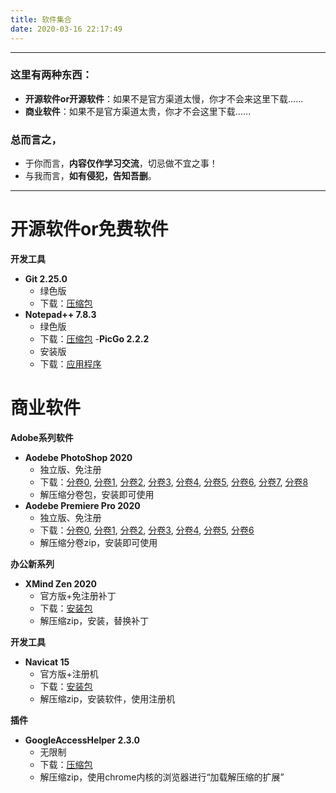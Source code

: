```yaml
---
title: 软件集合
date: 2020-03-16 22:17:49
---
```

***
### 这里有两种东西：
- **开源软件or开源软件**：如果不是官方渠道太慢，你才不会来这里下载……
- **商业软件**：如果不是官方渠道太贵，你才不会这里下载……

### 总而言之，
- 于你而言，**内容仅作学习交流**，切忌做不宜之事！
- 与我而言，**如有侵犯，告知吾删**。
***
# 开源软件or免费软件
**开发工具**
- **Git 2.25.0**
    - 绿色版
    - 下载：[压缩包](https://zhongshijie.coding.net/s/93fe3853-d803-4757-97b0-c94fb4c4f55d)
- **Notepad++ 7.8.3**
    - 绿色版
    - 下载：[压缩包](https://zhongshijie.coding.net/s/cefa177f-2411-43e6-be87-bd93118a7cc1)
-**PicGo 2.2.2**
    - 安装版
    - 下载：[应用程序](https://zhongshijie.coding.net/s/65ac7eda-783f-4499-b075-0cc4aedee23f)

# 商业软件
**Adobe系列软件**
- **Aodebe PhotoShop 2020**
    - 独立版、免注册
    - 下载：[分卷0](https://zhongshijie.coding.net/s/732c9b47-abf3-4c32-95b2-c28f36917cd5), [分卷1](https://zhongshijie.coding.net/s/b68dad57-edbe-42c8-b0f1-1aaaeb0484c8), [分卷2](https://zhongshijie.coding.net/s/c99627c8-b44d-4f5e-a34f-aea3cfac7a5e), [分卷3](https://zhongshijie.coding.net/s/54967fbc-a7ea-48bd-91ae-6ca878eafb91), [分卷4](https://zhongshijie.coding.net/s/61e365be-47a5-4580-baa7-3296804e04c7), [分卷5](https://zhongshijie.coding.net/s/35915314-ebab-48cd-8f05-7e203c3e133f), [分卷6](https://zhongshijie.coding.net/s/a10a7254-d40b-4dff-ad9d-83095d81ce54), [分卷7](https://zhongshijie.coding.net/s/d40513b6-5a41-401d-a37d-f61ffb2decfd), [分卷8](https://zhongshijie.coding.net/s/17dade0d-9e41-47f5-9ab6-17d9df9f1641)
    - 解压缩分卷包，安装即可使用
- **Aodebe Premiere Pro 2020**
    - 独立版、免注册
    - 下载：[分卷0](https://zhongshijie.coding.net/s/9f915930-4179-4e17-be56-d20912a5b6b7), [分卷1](https://zhongshijie.coding.net/s/f188b087-23be-4c74-b604-67d0febc7961), [分卷2](https://zhongshijie.coding.net/s/fe229c58-c2a3-4c17-9433-40badc1c41cc), [分卷3](https://zhongshijie.coding.net/s/7b17b9a9-8087-4859-8a48-7d11feb8a6d1), [分卷4](https://zhongshijie.coding.net/s/2c3d59b5-6c22-49fd-a156-ba73906a60a6), [分卷5](https://zhongshijie.coding.net/s/9abb50c1-4cbb-4640-a4b7-678f3a548809), [分卷6](https://zhongshijie.coding.net/s/4dd2d599-8cfe-4bd6-950e-cc0815519cee)
    - 解压缩分卷zip，安装即可使用

**办公新系列**
- **XMind Zen 2020**
    - 官方版+免注册补丁
    - 下载：[安装包](https://zhongshijie.coding.net/s/9eb53e43-821b-4e6e-9076-3b04e26b2e9a)
    - 解压缩zip，安装，替换补丁

**开发工具**
- **Navicat 15**
    - 官方版+注册机
    - 下载：[安装包](https://zhongshijie.coding.net/s/4c161665-1721-4315-9bc4-955723ef17ef)
    - 解压缩zip，安装软件，使用注册机

**插件**
- **GoogleAccessHelper 2.3.0**
    - 无限制
    - 下载：[压缩包](https://zhongshijie.coding.net/s/fc9aa39f-415a-4514-97eb-273ec56c673d)
    - 解压缩zip，使用chrome内核的浏览器进行“加载解压缩的扩展”
